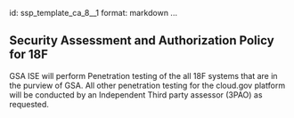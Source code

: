 id: ssp_template_ca_8__1
format: markdown
...
## Security Assessment and Authorization Policy for 18F

GSA ISE will perform Penetration testing of the all 18F systems that are in the purview of GSA. All other penetration testing for the cloud.gov platform will be conducted by an Independent Third party assessor (3PAO) as requested.
